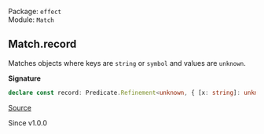 Package: `effect`<br />
Module: `Match`<br />

## Match.record

Matches objects where keys are `string` or `symbol` and values are `unknown`.

**Signature**

```ts
declare const record: Predicate.Refinement<unknown, { [x: string]: unknown; [x: symbol]: unknown; }>
```

[Source](https://github.com/Effect-TS/effect/tree/main/packages/effect/src/Match.ts#L1055)

Since v1.0.0